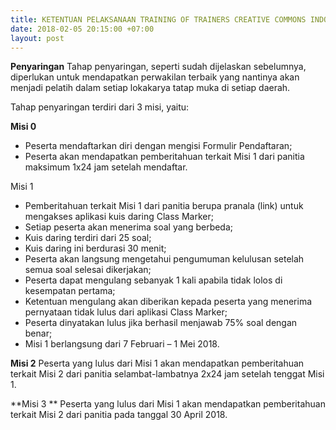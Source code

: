 ```yaml
---
title: KETENTUAN PELAKSANAAN TRAINING OF TRAINERS CREATIVE COMMONS INDONESIA
date: 2018-02-05 20:15:00 +07:00
layout: post
---
```


**Penyaringan**
Tahap penyaringan, seperti sudah dijelaskan sebelumnya, diperlukan untuk mendapatkan perwakilan terbaik yang nantinya akan menjadi pelatih dalam setiap lokakarya tatap muka di setiap daerah. 

Tahap penyaringan terdiri dari 3 misi, yaitu:

**Misi 0**
* Peserta mendaftarkan diri dengan mengisi Formulir Pendaftaran;
* Peserta akan mendapatkan pemberitahuan terkait Misi 1 dari panitia maksimum 1x24 jam setelah  mendaftar.

Misi 1
* Pemberitahuan terkait Misi 1 dari panitia berupa pranala (link) untuk mengakses aplikasi kuis daring Class Marker;
* Setiap peserta akan menerima soal yang berbeda;
* Kuis daring terdiri dari 25 soal;
* Kuis daring ini berdurasi 30 menit;
* Peserta akan langsung mengetahui pengumuman kelulusan setelah semua soal selesai dikerjakan;
* Peserta dapat mengulang sebanyak 1 kali apabila tidak lolos di kesempatan pertama;
* Ketentuan mengulang akan diberikan kepada peserta yang menerima pernyataan tidak lulus dari aplikasi Class Marker;
* Peserta dinyatakan lulus jika berhasil menjawab 75% soal dengan benar;
* Misi 1 berlangsung dari 7 Februari – 1 Mei 2018.

**Misi 2**
Peserta yang lulus dari Misi 1 akan mendapatkan pemberitahuan terkait Misi 2 dari panitia selambat-lambatnya 2x24 jam setelah tenggat Misi 1.

**Misi 3 **
Peserta yang lulus dari Misi 1 akan mendapatkan pemberitahuan terkait Misi 2 dari panitia pada tanggal 30 April 2018.
